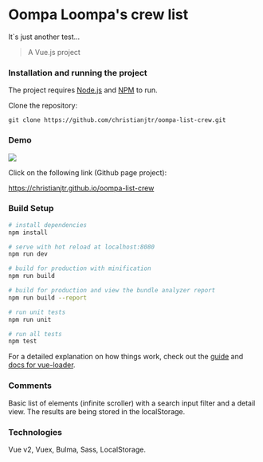 # Oompa Loompa's crew list

It`s just another test...


> A Vue.js project

### Installation and running the project

The project requires [Node.js](https://nodejs.org/) and [NPM](https://www.npmjs.com/) to run.

Clone the repository:

```shell
git clone https://github.com/christianjtr/oompa-list-crew.git
```

### Demo

![](oompa.gif)

Click on the following link (Github page project):

https://christianjtr.github.io/oompa-list-crew

### Build Setup

```bash
# install dependencies
npm install

# serve with hot reload at localhost:8080
npm run dev

# build for production with minification
npm run build

# build for production and view the bundle analyzer report
npm run build --report

# run unit tests
npm run unit

# run all tests
npm test
```

For a detailed explanation on how things work, check out the [guide](http://vuejs-templates.github.io/webpack/) and [docs for vue-loader](http://vuejs.github.io/vue-loader).

### Comments

Basic list of elements (infinite scroller) with a search input filter and a detail view. The results are being stored in the localStorage.

### Technologies

Vue v2, Vuex, Bulma, Sass, LocalStorage.
